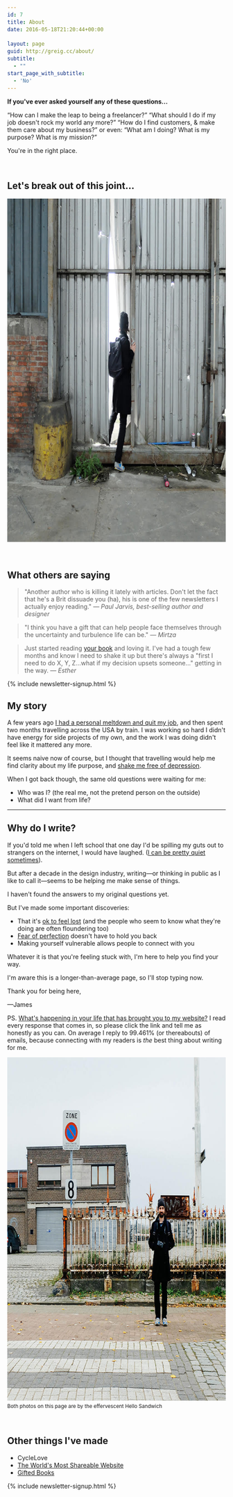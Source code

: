 ```yaml
---
id: 7
title: About
date: 2016-05-18T21:20:44+00:00

layout: page
guid: http://greig.cc/about/
subtitle:
  - ""
start_page_with_subtitle:
  - 'No'
---
```

<strong>If you've ever asked yourself any of these questions...</strong>

“How can I make the leap to being a freelancer?”
“What should I do if my job doesn't rock my world any more?”
“How do I find customers, &amp; make them care about my business?”
or even:
“What am I doing? What is my purpose? What is my mission?”

You're in the right place.

&nbsp;
<h2>Let's break out of this joint...</h2>
<img src="/media/james-greig-breakout.jpeg" alt="James Greig" width="790" height="790" class="alignnone size-full wp-image-966" />

&nbsp;
## What others are saying
<blockquote>"Another author who is killing it lately with articles. Don't let the fact that he's a Brit dissuade you (ha), his is one of the few newsletters I actually enjoy reading."
<cite>— Paul Jarvis, best-selling author and designer</cite></blockquote>
<blockquote>"I think you have a gift that can help people face themselves through the uncertainty and turbulence life can be."
<cite>— Mirtza</cite></blockquote>
<blockquote>Just started reading <a href="https://gumroad.com/l/reset-your-brain">your book</a> and loving it. I've had a tough few months and know I need to shake it up but there's always a "first I need to do X, Y, Z...what if my decision upsets someone..." getting in the way.
<cite>— Esther</cite></blockquote>

{% include newsletter-signup.html %}

## My story
A few years ago <a href="http://greig.cc/how-to-stop-being-a-graphic-designer">I had a personal meltdown and quit my job</a>, and then spent two months travelling across the USA by train. I was working so hard I didn't have energy for side projects of my own, and the work I was doing didn't feel like it mattered any more.

It seems naive now of course, but I thought that travelling would help me find clarity about my life purpose, and <a href="http://greig.cc/the-unspoken-d-word-depression">shake me free of depression</a>.

When I got back though, the same old questions were waiting for me:
<ul>
 	<li>Who was I? (the real me, not the pretend person on the outside)</li>
 	<li>What did I want from life?</li>
</ul>

<hr />

## Why do I write?
If you'd told me when I left school that one day I'd be spilling my guts out to strangers on the internet, I would have laughed. (<a href="http://greig.cc/falling-off-the-edge-of-conversations">I can be pretty quiet sometimes</a>).

But after a decade in the design industry, writing—or thinking in public as I like to call it—seems to be helping me make sense of things.

I haven't found the answers to my original questions yet.

But I've made some important discoveries:
<ul>
 	<li>That it's <a href="http://greig.cc/feeling-lost-relax-youre-probably-headed-in-the-right-direction">ok to feel lost</a> (and the people who seem to know what they're doing are often floundering too)</li>
 	<li><a href="http://greig.cc/i-never-finish-anyth">Fear of perfection</a> doesn't have to hold you back</li>
 	<li>Making yourself vulnerable allows people to connect with you</li>
</ul>
Whatever it is that you're feeling stuck with, I'm here to help you find your way.

I'm aware this is a longer-than-average page, so I'll stop typing now.

Thank you for being here,

—James

PS. <a href="http://greig.cc/contact/">What's happening in your life that has brought you to my website?</a> I read every response that comes in, so please click the link and tell me as honestly as you can. On average I reply to 99.461% (or thereabouts) of emails, because connecting with my readers is <em>the</em> best thing about writing for me.

<img src="/media/james-greig-portrait-designer.jpeg" alt="" width="790" height="790" class="alignnone size-full wp-image-965" />
<small>Both photos on this page are by the effervescent Hello Sandwich</small>

&nbsp;
## Other things I've made
<ul>
  <li>CycleLove</li>
 	<li><a href="http://worldsmostshareablewebsite.greig.cc/">The World's Most Shareable Website</a></li>
	<li><a href="http://greig.cc/gifted-books-2016">Gifted Books</a></li>
</ul>

{% include newsletter-signup.html %}
